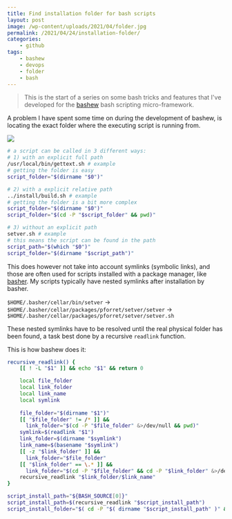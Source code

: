 ```yaml
---
title: Find installation folder for bash scripts
layout: post
image: /wp-content/uploads/2021/04/folder.jpg
permalink: /2021/04/24/installation-folder/
categories:
    - github
tags:
    - bashew
    - devops
    - folder
    - bash
---
```

> This is the start of a series on some bash tricks and features that I've developed for the [bashew](https://github.com/pforret/bashew) bash scripting micro-framework.

A problem I have spent some time on during the development of bashew, is locating the exact folder where the executing script is running from. 

![](/wp-content/uploads/2021/04/folder.jpg)

```bash
# a script can be called in 3 different ways:
# 1) with an explicit full path
/usr/local/bin/gettext.sh # example
# getting the folder is easy
script_folder="$(dirname "$0")"

# 2) with a explicit relative path
../install/build.sh # example
# getting the folder is a bit more complex
script_folder="$(dirname "$0")"
script_folder="$(cd -P "$script_folder" && pwd)"

# 3) without an explicit path
setver.sh # example
# this means the script can be found in the path
script_path="$(which "$0")"
script_folder="$(dirname "$script_path")"
```

This does however not take into account symlinks (symbolic links), and those are often used for scripts installed with a package manager, like [basher](https://basher.gitparade.com/package/). My scripts typically have nested symlinks after installation by basher. 

`$HOME/.basher/cellar/bin/setver` -> `$HOME/.basher/cellar/packages/pforret/setver/setver` -> `$HOME/.basher/cellar/packages/pforret/setver/setver.sh`

These nested symlinks have to be resolved until the real physical folder has been found, a task best done by a recursive `readlink` function.

This is how bashew does it:

```bash
recursive_readlink() {
    [[ ! -L "$1" ]] && echo "$1" && return 0

    local file_folder
    local link_folder
    local link_name
    local symlink
    
    file_folder="$(dirname "$1")"
    [[ "$file_folder" != /* ]] && 
      link_folder="$(cd -P "$file_folder" &>/dev/null && pwd)"
    symlink=$(readlink "$1")
    link_folder=$(dirname "$symlink")
    link_name=$(basename "$symlink")
    [[ -z "$link_folder" ]] && 
      link_folder="$file_folder"
    [[ "$link_folder" == \.* ]] && 
      link_folder="$(cd -P "$file_folder" && cd -P "$link_folder" &>/dev/null && pwd)"
    recursive_readlink "$link_folder/$link_name"
}

script_install_path="${BASH_SOURCE[0]}"
script_install_path=$(recursive_readlink "$script_install_path")
script_install_folder="$( cd -P "$( dirname "$script_install_path" )" && pwd )"
```
